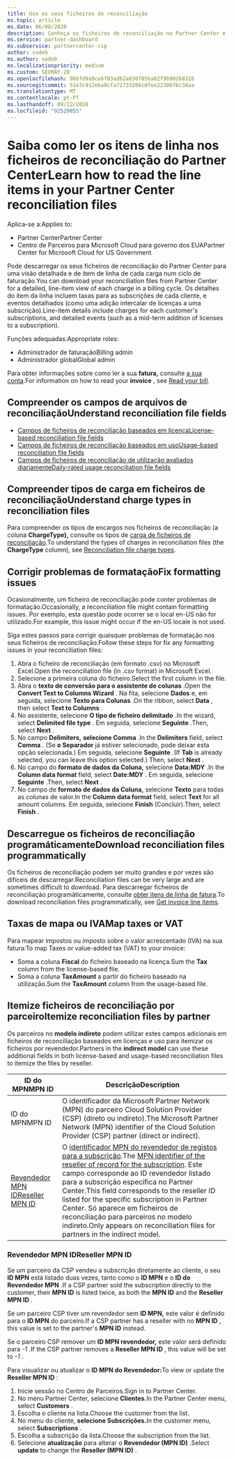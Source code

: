 ```yaml
---
title: Use os seus ficheiros de reconciliação
ms.topic: article
ms.date: 06/08/2020
description: Conheça os ficheiros de reconciliação no Partner Center e como interpretar as vistas detalhadas e de item de linha das taxas para um determinado ciclo de faturação.
ms.service: partner-dashboard
ms.subservice: partnercenter-csp
author: sodeb
ms.author: sodeb
ms.localizationpriority: medium
ms.custom: SEOMAY.20
ms.openlocfilehash: 98bfd9a9ce6f03ad62a830f05ba82f9b90268326
ms.sourcegitcommit: 51e3c912eba8cfa72733206c0fee22386fbc34aa
ms.translationtype: MT
ms.contentlocale: pt-PT
ms.lasthandoff: 09/22/2020
ms.locfileid: "92529855"
---
```

# <a name="learn-how-to-read-the-line-items-in-your-partner-center-reconciliation-files"></a><span data-ttu-id="6257d-103">Saiba como ler os itens de linha nos ficheiros de reconciliação do Partner Center</span><span class="sxs-lookup"><span data-stu-id="6257d-103">Learn how to read the line items in your Partner Center reconciliation files</span></span>

<span data-ttu-id="6257d-104">Aplica-se a:</span><span class="sxs-lookup"><span data-stu-id="6257d-104">Applies to:</span></span>

- <span data-ttu-id="6257d-105">Partner Center</span><span class="sxs-lookup"><span data-stu-id="6257d-105">Partner Center</span></span>
- <span data-ttu-id="6257d-106">Centro de Parceiros para Microsoft Cloud para governo dos EUA</span><span class="sxs-lookup"><span data-stu-id="6257d-106">Partner Center for Microsoft Cloud for US Government</span></span>

<span data-ttu-id="6257d-107">Pode descarregar os seus ficheiros de reconciliação do Partner Center para uma visão detalhada e de item de linha de cada carga num ciclo de faturação.</span><span class="sxs-lookup"><span data-stu-id="6257d-107">You can download your reconciliation files from Partner Center for a detailed, line-item view of each charge in a billing cycle.</span></span> <span data-ttu-id="6257d-108">Os detalhes do item da linha incluem taxas para as subscrições de cada cliente, e eventos detalhados (como uma adição intercalar de licenças a uma subscrição).</span><span class="sxs-lookup"><span data-stu-id="6257d-108">Line-item details include charges for each customer's subscriptions, and detailed events (such as a mid-term addition of licenses to a subscription).</span></span>

<span data-ttu-id="6257d-109">Funções adequadas:</span><span class="sxs-lookup"><span data-stu-id="6257d-109">Appropriate roles:</span></span>

- <span data-ttu-id="6257d-110">Administrador de faturação</span><span class="sxs-lookup"><span data-stu-id="6257d-110">Billing admin</span></span>
- <span data-ttu-id="6257d-111">Administrador global</span><span class="sxs-lookup"><span data-stu-id="6257d-111">Global admin</span></span>

<span data-ttu-id="6257d-112">Para obter informações sobre como ler a sua **fatura,** consulte [a sua conta](read-your-bill.md).</span><span class="sxs-lookup"><span data-stu-id="6257d-112">For information on how to read your **invoice** , see [Read your bill](read-your-bill.md).</span></span>

## <a name="understand-reconciliation-file-fields"></a><span data-ttu-id="6257d-113">Compreender os campos de arquivos de reconciliação</span><span class="sxs-lookup"><span data-stu-id="6257d-113">Understand reconciliation file fields</span></span>

- [<span data-ttu-id="6257d-114">Campos de ficheiros de reconciliação baseados em licença</span><span class="sxs-lookup"><span data-stu-id="6257d-114">License-based reconciliation file fields</span></span>](license-based-recon-files.md)
- [<span data-ttu-id="6257d-115">Campos de ficheiros de reconciliação baseados em uso</span><span class="sxs-lookup"><span data-stu-id="6257d-115">Usage-based reconciliation file fields</span></span>](usage-based-recon-files.md)
- [<span data-ttu-id="6257d-116">Campos de ficheiros de reconciliação de utilização avaliados diariamente</span><span class="sxs-lookup"><span data-stu-id="6257d-116">Daily-rated usage reconciliation file fields</span></span>](daily-rated-usage-recon-files.md)

## <a name="understand-charge-types-in-reconciliation-files"></a><span data-ttu-id="6257d-117">Compreender tipos de carga em ficheiros de reconciliação</span><span class="sxs-lookup"><span data-stu-id="6257d-117">Understand charge types in reconciliation files</span></span>

<span data-ttu-id="6257d-118">Para compreender os tipos de encargos nos ficheiros de reconciliação (a coluna **ChargeType),** consulte os tipos de [carga de ficheiros de reconciliação](recon-file-charge-types.md).</span><span class="sxs-lookup"><span data-stu-id="6257d-118">To understand the types of charges in reconciliation files (the **ChargeType** column), see [Reconciliation file charge types](recon-file-charge-types.md).</span></span>

## <a name="fix-formatting-issues"></a><span data-ttu-id="6257d-119">Corrigir problemas de formatação</span><span class="sxs-lookup"><span data-stu-id="6257d-119">Fix formatting issues</span></span>

<span data-ttu-id="6257d-120">Ocasionalmente, um ficheiro de reconciliação pode conter problemas de formatação.</span><span class="sxs-lookup"><span data-stu-id="6257d-120">Occasionally, a reconciliation file might contain formatting issues.</span></span> <span data-ttu-id="6257d-121">Por exemplo, esta questão pode ocorrer se o local en-US não for utilizado.</span><span class="sxs-lookup"><span data-stu-id="6257d-121">For example, this issue might occur if the en-US locale is not used.</span></span>

<span data-ttu-id="6257d-122">Siga estes passos para corrigir quaisquer problemas de formatação nos seus ficheiros de reconciliação:</span><span class="sxs-lookup"><span data-stu-id="6257d-122">Follow these steps for fix any formatting issues in your reconciliation files:</span></span>

1. <span data-ttu-id="6257d-123">Abra o ficheiro de reconciliação (em formato .csv) no Microsoft Excel.</span><span class="sxs-lookup"><span data-stu-id="6257d-123">Open the reconciliation file (in .csv format) in Microsoft Excel.</span></span>
2. <span data-ttu-id="6257d-124">Selecione a primeira coluna do ficheiro.</span><span class="sxs-lookup"><span data-stu-id="6257d-124">Select the first column in the file.</span></span>
3. <span data-ttu-id="6257d-125">Abra o **texto de conversão para o assistente de colunas** .</span><span class="sxs-lookup"><span data-stu-id="6257d-125">Open the **Convert Text to Columns Wizard** .</span></span> <span data-ttu-id="6257d-126">Na fita, selecione **Dados** e, em seguida, selecione **Texto para Colunas** .</span><span class="sxs-lookup"><span data-stu-id="6257d-126">On the ribbon, select **Data** , then select **Text to Columns** .</span></span>
4. <span data-ttu-id="6257d-127">No assistente, selecione **O tipo de ficheiro delimitado** .</span><span class="sxs-lookup"><span data-stu-id="6257d-127">In the wizard, select **Delimited file type** .</span></span> <span data-ttu-id="6257d-128">Em seguida, selecione **Seguinte** .</span><span class="sxs-lookup"><span data-stu-id="6257d-128">Then, select **Next** .</span></span>
5. <span data-ttu-id="6257d-129">No campo **Delimiters,** **selecione Comma** .</span><span class="sxs-lookup"><span data-stu-id="6257d-129">In the **Delimiters** field, select **Comma** .</span></span> <span data-ttu-id="6257d-130">(Se **o Separador** já estiver selecionado, pode deixar esta opção selecionada.) Em seguida, selecione **Seguinte** .</span><span class="sxs-lookup"><span data-stu-id="6257d-130">(If **Tab** is already selected, you can leave this option selected.) Then, select **Next** .</span></span>
6. <span data-ttu-id="6257d-131">No campo do **formato de dados da Coluna,** selecione **Data:MDY** .</span><span class="sxs-lookup"><span data-stu-id="6257d-131">In the **Column data format** field, select **Date:MDY** .</span></span> <span data-ttu-id="6257d-132">Em seguida, selecione **Seguinte** .</span><span class="sxs-lookup"><span data-stu-id="6257d-132">Then, select **Next** .</span></span>
7. <span data-ttu-id="6257d-133">No campo de **formato de dados da Coluna,** selecione **Texto** para todas as colunas de valor.</span><span class="sxs-lookup"><span data-stu-id="6257d-133">In the **Column data format** field, select **Text** for all amount columns.</span></span> <span data-ttu-id="6257d-134">Em seguida, selecione **Finish** (Concluir).</span><span class="sxs-lookup"><span data-stu-id="6257d-134">Then, select **Finish** .</span></span>

## <a name="download-reconciliation-files-programmatically"></a><span data-ttu-id="6257d-135">Descarregue os ficheiros de reconciliação programáticamente</span><span class="sxs-lookup"><span data-stu-id="6257d-135">Download reconciliation files programmatically</span></span>

<span data-ttu-id="6257d-136">Os ficheiros de reconciliação podem ser muito grandes e por vezes são difíceis de descarregar.</span><span class="sxs-lookup"><span data-stu-id="6257d-136">Reconciliation files can be very large and are sometimes difficult to download.</span></span> <span data-ttu-id="6257d-137">Para descarregar ficheiros de reconciliação programáticamente, consulte [obter itens de linha de fatura](/partner-center/develop/get-invoiceline-items).</span><span class="sxs-lookup"><span data-stu-id="6257d-137">To download reconciliation files programmatically, see [Get invoice line items](/partner-center/develop/get-invoiceline-items).</span></span>

## <a name="map-taxes-or-vat"></a><span data-ttu-id="6257d-138">Taxas de mapa ou IVA</span><span class="sxs-lookup"><span data-stu-id="6257d-138">Map taxes or VAT</span></span>

<span data-ttu-id="6257d-139">Para mapear impostos ou imposto sobre o valor acrescentado (IVA) na sua fatura:</span><span class="sxs-lookup"><span data-stu-id="6257d-139">To map Taxes or value-added tax (VAT) to your invoice:</span></span>

- <span data-ttu-id="6257d-140">Soma a coluna **Fiscal** do ficheiro baseado na licença.</span><span class="sxs-lookup"><span data-stu-id="6257d-140">Sum the **Tax** column from the license-based file.</span></span>
- <span data-ttu-id="6257d-141">Soma a coluna **TaxAmount** a partir do ficheiro baseado na utilização.</span><span class="sxs-lookup"><span data-stu-id="6257d-141">Sum the **TaxAmount** column from the usage-based file.</span></span>

## <a name="itemize-reconciliation-files-by-partner"></a><span data-ttu-id="6257d-142">Itemize ficheiros de reconciliação por parceiro</span><span class="sxs-lookup"><span data-stu-id="6257d-142">Itemize reconciliation files by partner</span></span>

<span data-ttu-id="6257d-143">Os parceiros no **modelo indireto** podem utilizar estes campos adicionais em ficheiros de reconciliação baseados em licenças e uso para itemizar os ficheiros por revendedor.</span><span class="sxs-lookup"><span data-stu-id="6257d-143">Partners in the **indirect model** can use these additional fields in both license-based and usage-based reconciliation files to itemize the files by reseller.</span></span>

| <span data-ttu-id="6257d-144">ID do MPN</span><span class="sxs-lookup"><span data-stu-id="6257d-144">MPN ID</span></span> | <span data-ttu-id="6257d-145">Descrição</span><span class="sxs-lookup"><span data-stu-id="6257d-145">Description</span></span> |
| ------ | ----------- |
| <span data-ttu-id="6257d-146">ID do MPN</span><span class="sxs-lookup"><span data-stu-id="6257d-146">MPN ID</span></span> | <span data-ttu-id="6257d-147">O identificador da Microsoft Partner Network (MPN) do parceiro Cloud Solution Provider (CSP) (direto ou indireto).</span><span class="sxs-lookup"><span data-stu-id="6257d-147">The Microsoft Partner Network (MPN) identifier of the Cloud Solution Provider (CSP) partner (direct or indirect).</span></span> |
| [<span data-ttu-id="6257d-148">Revendedor MPN ID</span><span class="sxs-lookup"><span data-stu-id="6257d-148">Reseller MPN ID</span></span>](#reseller-mpn-id) | <span data-ttu-id="6257d-149">O [identificador MPN do revendedor de registos para a subscrição](#reseller-mpn-id).</span><span class="sxs-lookup"><span data-stu-id="6257d-149">The [MPN identifier of the reseller of record for the subscription](#reseller-mpn-id).</span></span> <span data-ttu-id="6257d-150">Este campo corresponde ao ID revendedor listado para a subscrição específica no Partner Center.</span><span class="sxs-lookup"><span data-stu-id="6257d-150">This field corresponds to the reseller ID listed for the specific subscription in Partner Center.</span></span> <span data-ttu-id="6257d-151">Só aparece em ficheiros de reconciliação para parceiros no modelo indireto.</span><span class="sxs-lookup"><span data-stu-id="6257d-151">Only appears on reconciliation files for partners in the indirect model.</span></span> |

### <a name="reseller-mpn-id"></a><span data-ttu-id="6257d-152">Revendedor MPN ID</span><span class="sxs-lookup"><span data-stu-id="6257d-152">Reseller MPN ID</span></span>

<span data-ttu-id="6257d-153">Se um parceiro da CSP vendeu a subscrição diretamente ao cliente, o seu **ID MPN** está listado duas vezes, tanto como o **ID MPN** e o **ID do Revendedor MPN** .</span><span class="sxs-lookup"><span data-stu-id="6257d-153">If a CSP partner sold the subscription directly to the customer, their **MPN ID** is listed twice, as both the **MPN ID** and the **Reseller MPN ID** .</span></span>

<span data-ttu-id="6257d-154">Se um parceiro CSP tiver um revendedor sem **ID MPN,** este valor é definido para o **ID MPN** do parceiro.</span><span class="sxs-lookup"><span data-stu-id="6257d-154">If a CSP partner has a reseller with no **MPN ID** , this value is set to the partner's **MPN ID** instead.</span></span>

<span data-ttu-id="6257d-155">Se o parceiro CSP remover um **ID MPN revendedor,** este valor será definido para *-1* .</span><span class="sxs-lookup"><span data-stu-id="6257d-155">If the CSP partner removes a **Reseller MPN ID** , this value will be set to *-1* .</span></span>

<span data-ttu-id="6257d-156">Para visualizar ou atualizar o **ID MPN do Revendedor:**</span><span class="sxs-lookup"><span data-stu-id="6257d-156">To view or update the **Reseller MPN ID** :</span></span>

1. <span data-ttu-id="6257d-157">Inicie sessão no Centro de Parceiros.</span><span class="sxs-lookup"><span data-stu-id="6257d-157">Sign in to Partner Center.</span></span>
2. <span data-ttu-id="6257d-158">No menu Partner Center, selecione **Clientes.**</span><span class="sxs-lookup"><span data-stu-id="6257d-158">In the Partner Center menu, select **Customers** .</span></span>
3. <span data-ttu-id="6257d-159">Escolha o cliente na lista.</span><span class="sxs-lookup"><span data-stu-id="6257d-159">Choose the customer from the list.</span></span>
4. <span data-ttu-id="6257d-160">No menu do cliente, **selecione Subscrições.**</span><span class="sxs-lookup"><span data-stu-id="6257d-160">In the customer menu, select **Subscriptions** .</span></span>
5. <span data-ttu-id="6257d-161">Escolha a subscrição da lista.</span><span class="sxs-lookup"><span data-stu-id="6257d-161">Choose the subscription from the list.</span></span>
6. <span data-ttu-id="6257d-162">Selecione **atualização** para alterar o **Revendedor (MPN ID)** .</span><span class="sxs-lookup"><span data-stu-id="6257d-162">Select **update** to change the **Reseller (MPN ID)** .</span></span>